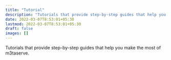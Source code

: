 ```yaml
---
title: "Tutorial"
description: "Tutorials that provide step-by-step guides that help you make the most of m3taserve."
date: 2022-03-07T8:53:01+05:30
lastmod: 2022-03-07T8:53:01+05:30
draft: false
images: []
---
```


Tutorials that provide step-by-step guides that help you make the most of m3taserve.
